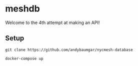# meshdb

Welcome to the 4th attempt at making an API!

## Setup

```
git clone https://github.com/andybaumgar/nycmesh-database

docker-compose up
```
